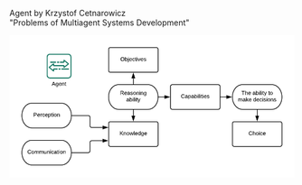 Agent by Krzystof Cetnarowicz
<br> 
"Problems of Multiagent Systems Development"

![Autonomic agent](imgs\autonomic-agent.png)

